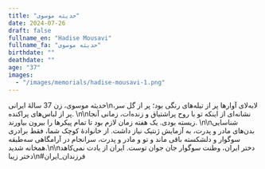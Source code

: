 ```yaml
---
title: "حدیثه موسوی"
date: 2024-07-26
draft: false
fullname_en: "Hadise Mousavi"
fullname_fa: "حدیثه موسوی"
birthdate: ""
deathdate: ""
age: "37"
images:
  - "/images/memorials/hadise-mousavi-1.png"
---
```


حدیثه موسوی، زن 37 سالۀ ایرانی\nلابه‌لای آوارها پر از تیله‌های رنگی بود؛ پر از گل سر، پر از لباس‌های پراکنده. \n\nنشانه‌ای از اینکه تو با روح پراشتیاق و زنده‌ات، زمانی آنجا زیسته بودی. یک هفته زمان لازم بود تا تمام پیکرها را بیرون بیاورند. \n\nشناسایی بدن‌های مادر و پدرت، به آزمایش ژنتیک نیاز داشت. از خانوادۀ کوچک شما، فقط برادری سوگوار و دلشکسته باقی ماند و تو و مادر و پدرت، سرانجام در آرامگاهی سه‌طبقه همخانه شدید.\n\nدختر ایران، وطنت سوگوار جان جوان توست. ایران از یادت نمی‌کاهد دختر زیبا\n#فرزندان_ایران